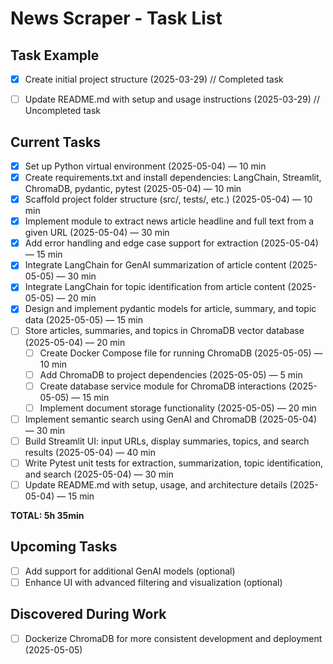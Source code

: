 # News Scraper - Task List

## Task Example
- [x] Create initial project structure (2025-03-29) // Completed task
- [ ] Update README.md with setup and usage instructions (2025-03-29) // Uncompleted task


## Current Tasks
- [x] Set up Python virtual environment (2025-05-04) — 10 min
- [x] Create requirements.txt and install dependencies: LangChain, Streamlit, ChromaDB, pydantic, pytest (2025-05-04) — 10 min
- [x] Scaffold project folder structure (src/, tests/, etc.) (2025-05-04) — 10 min
- [x] Implement module to extract news article headline and full text from a given URL (2025-05-04) — 30 min
- [x] Add error handling and edge case support for extraction (2025-05-04) — 15 min
- [x] Integrate LangChain for GenAI summarization of article content (2025-05-05) — 30 min
- [x] Integrate LangChain for topic identification from article content (2025-05-05) — 20 min
- [x] Design and implement pydantic models for article, summary, and topic data (2025-05-05) — 15 min
- [ ] Store articles, summaries, and topics in ChromaDB vector database (2025-05-04) — 20 min
  - [ ] Create Docker Compose file for running ChromaDB (2025-05-05) — 10 min
  - [ ] Add ChromaDB to project dependencies (2025-05-05) — 5 min
  - [ ] Create database service module for ChromaDB interactions (2025-05-05) — 15 min
  - [ ] Implement document storage functionality (2025-05-05) — 20 min
- [ ] Implement semantic search using GenAI and ChromaDB (2025-05-04) — 30 min
- [ ] Build Streamlit UI: input URLs, display summaries, topics, and search results (2025-05-04) — 40 min
- [ ] Write Pytest unit tests for extraction, summarization, topic identification, and search (2025-05-04) — 30 min
- [ ] Update README.md with setup, usage, and architecture details (2025-05-04) — 15 min

**TOTAL: 5h 35min**

## Upcoming Tasks
- [ ] Add support for additional GenAI models (optional)
- [ ] Enhance UI with advanced filtering and visualization (optional)

## Discovered During Work
- [ ] Dockerize ChromaDB for more consistent development and deployment (2025-05-05)
